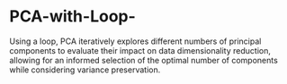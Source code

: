 # PCA-with-Loop-
Using a loop, PCA iteratively explores different numbers of principal components to evaluate their impact on data dimensionality reduction, allowing for an informed selection of the optimal number of components while considering variance preservation.
